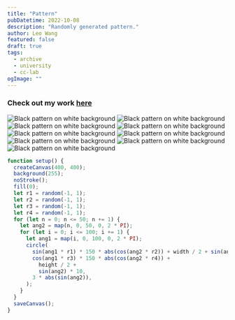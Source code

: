 ```yaml
---
title: "Pattern"
pubDatetime: 2022-10-08
description: "Randomly generated pattern."
author: Leo Wang
featured: false
draft: true
tags:
  - archive
  - university
  - cc-lab
ogImage: ""
---
```


### Check out my work [here](https://editor.p5js.org/ImPrankster/sketches/1LLwfvqbr)

![Black pattern on white background](https://imprankster.vercel.app/images/patterns/pattern1.png)
![Black pattern on white background](https://imprankster.vercel.app/images/patterns/pattern2.png)
![Black pattern on white background](https://imprankster.vercel.app/images/patterns/pattern3.png)
![Black pattern on white background](https://imprankster.vercel.app/images/patterns/pattern4.png)
![Black pattern on white background](https://imprankster.vercel.app/images/patterns/pattern5.png)
![Black pattern on white background](https://imprankster.vercel.app/images/patterns/pattern6.png)
![Black pattern on white background](https://imprankster.vercel.app/images/patterns/pattern7.png)
![Black pattern on white background](https://imprankster.vercel.app/images/patterns/pattern8.png)
![Black pattern on white background](https://imprankster.vercel.app/images/patterns/pattern9.png)

```jsx
function setup() {
  createCanvas(400, 400);
  background(255);
  noStroke();
  fill(0);
  let r1 = random(-1, 1);
  let r2 = random(-1, 1);
  let r3 = random(-1, 1);
  let r4 = random(-1, 1);
  for (let n = 0; n <= 50; n += 1) {
    let ang2 = map(n, 0, 50, 0, 2 * PI);
    for (let i = 0; i <= 100; i += 1) {
      let ang1 = map(i, 0, 100, 0, 2 * PI);
      circle(
        sin(ang1 * r1) * 150 * abs(cos(ang2 * r2)) + width / 2 + sin(ang2) * 25,
        cos(ang1 * r3) * 150 * abs(cos(ang2 * r4)) +
          height / 2 +
          sin(ang2) * 10,
        3 * abs(sin(ang2)),
      );
    }
  }
  saveCanvas();
}
```
